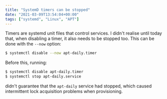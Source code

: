 ```yaml
---
title: "SystemD timers can be stopped"
date: "2021-03-09T13:54:04+00:00"
tags: ["systemd", "Linux", "APT"]
---
```


Timers are systemd unit files that control services. I didn't realise until
today that, when disabling a timer, it also needs to be stopped too. This can be
done with the `--now` option:

```bash
$ systemctl disable --now apt-daily.timer
```

Before this, running:

```bash
$ systemctl disable apt-daily.timer
$ systemctl stop apt-daily.service
```

didn't guarantee that the `apt-daily` service had stopped, which caused
intermittent lock acquisition problems when provisioning.

